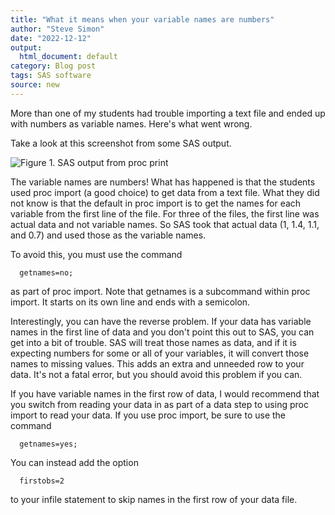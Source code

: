 ```yaml
---
title: "What it means when your variable names are numbers"
author: "Steve Simon"
date: "2022-12-12"
output:
  html_document: default
category: Blog post
tags: SAS software
source: new
---
```


More than one of my students had trouble importing a text file and ended up with numbers as variable names. Here's what went wrong.

<!---more--->

Take a look at this screenshot from some SAS output.

![Figure 1. SAS output from proc print](http://www.pmean.com/new-images/22/numbers-as-variable-names-01.png)

The variable names are numbers! What has happened is that the students used proc import (a good choice) to get data from a text file. What they did not know is that the default in proc import is to get the names for each variable from the first line of the file. For three of the files, the first line was actual data and not variable names. So SAS took that actual data (1, 1.4, 1.1, and 0.7) and used those as the variable names.

To avoid this, you must use the command

```{}
  getnames=no;
```

as part of proc import. Note that getnames is a subcommand within proc import. It starts on its own line and ends with a semicolon.

Interestingly, you can have the reverse problem. If your data has variable names in the first line of data and you don't point this out to SAS, you can get into a bit of trouble. SAS will treat those names as data, and if it is expecting numbers for some or all of your variables, it will convert those names to missing values. This adds an extra and unneeded row to your data. It's not a fatal error, but you should avoid this problem if you can.

If you have variable names in the first row of data, I would recommend that you switch from reading your data in as part of a data step to using proc import to read your data. If you use proc import, be sure to use the command

```{}
  getnames=yes;
```

You can instead add the option

```{}
  firstobs=2
```

to your infile statement to skip names in the first row of your data file.
